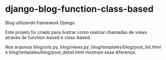 # django-blog-function-class-based
Blog utilizando framework Django

Este projeto foi criado para ilustrar como realizar chamadas de views através de function-based e class-based.

Nos arquivos blog/urls.py, blog/views.py, blog/templates/blog/post_list.html e blog/templates/blog/post_detail.html mostram essa diferença.
